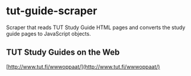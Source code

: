 # tut-guide-scraper
Scraper that reads TUT Study Guide HTML pages and converts the study guide pages to JavaScript objects.

## TUT Study Guides on the Web
[http://www.tut.fi/wwwoppaat/](http://www.tut.fi/wwwoppaat/)
